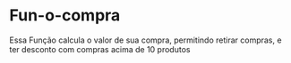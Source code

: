 # Fun-o-compra
Essa Função calcula o valor de sua compra, permitindo retirar compras, e ter desconto  com compras acima de 10 produtos 
